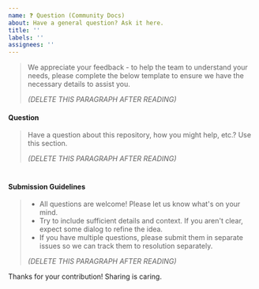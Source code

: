 ```yaml
---
name: ❓ Question (Community Docs)
about: Have a general question? Ask it here.
title: ''
labels: ''
assignees: ''
---
```


> We appreciate your feedback - to help the team to understand your needs, please complete the below template to ensure we have the necessary details to assist you.
>
> _(DELETE THIS PARAGRAPH AFTER READING)_
>

#### Question

> Have a question about this repository, how you might help, etc.? Use this section.
>
> _(DELETE THIS PARAGRAPH AFTER READING)_
>

#
#### Submission Guidelines

> - All questions are welcome! Please let us know what's on your mind.
> - Try to include sufficient details and context. If you aren't clear, expect some dialog to refine the idea.
> - If you have multiple questions, please submit them in separate issues so we can track them to resolution separately.
>
> _(DELETE THIS PARAGRAPH AFTER READING)_
>

Thanks for your contribution! Sharing is caring.
